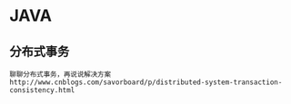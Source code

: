 # JAVA

## 分布式事务
```
聊聊分布式事务，再说说解决方案
http://www.cnblogs.com/savorboard/p/distributed-system-transaction-consistency.html
```
